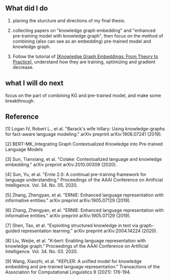 ## What did I do

1. planing the sturcture and directions of my final thesis.

2. collecting papers on "knowledge graph embedding" and "enhanced pre-training model with knowledge graph", then focus on the method of combining (also can see as an embedding) pre-trained model and knowledge graph.

3. Follow the tutorial of [[Knowledge Graph Embeddings: From Theory to Practice]](https://colab.research.google.com/drive/1Fcf8vkuaO6VCOB3MAZlpDebCAgyUnMBj?usp=sharing#scrollTo=pdX1lwK4rX_Y), understand how they are training, optimizing and gradient decrease.  


## what I will do next

focus on the part of combining KG and pre-trained model, and make some breakthrough.



## Reference

[1] Logan IV, Robert L., et al. "Barack's wife hillary: Using knowledge-graphs for fact-aware language modeling." arXiv preprint arXiv:1906.07241 (2019).

[2] BERT-MK_Integrating Graph Contextualized Knowledge into Pre-trained Language Models

[3] Sun, Tianxiang, et al. "Colake: Contextualized language and knowledge embedding." arXiv preprint arXiv:2010.00309 (2020).

[4] Sun, Yu, et al. "Ernie 2.0: A continual pre-training framework for language understanding." Proceedings of the AAAI Conference on Artificial Intelligence. Vol. 34. No. 05. 2020.

[5] Zhang, Zhengyan, et al. "ERNIE: Enhanced language representation with informative entities." arXiv preprint arXiv:1905.07129 (2019).

[6] Zhang, Zhengyan, et al. "ERNIE: Enhanced language representation with informative entities." arXiv preprint arXiv:1905.07129 (2019).

[7] Shen, Tao, et al. "Exploiting structured knowledge in text via graph-guided representation learning." arXiv preprint arXiv:2004.14224 (2020).

[8] Liu, Weijie, et al. "K-bert: Enabling language representation with knowledge graph." Proceedings of the AAAI Conference on Artificial Intelligence. Vol. 34. No. 03. 2020.

[9] Wang, Xiaozhi, et al. "KEPLER: A unified model for knowledge embedding and pre-trained language representation." Transactions of the Association for Computational Linguistics 9 (2021): 176-194.


